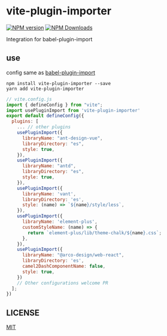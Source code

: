 # vite-plugin-importer

[![NPM version](https://img.shields.io/npm/v/vite-plugin-importer.svg)](https://npmjs.org/package//vite-plugin-importer)
[![NPM Downloads](https://img.shields.io/npm/dm/vite-plugin-importer.svg)](https://npmjs.org/package//vite-plugin-importer)

Integration for babel-plugin-import

## use

config same as [babel-plugin-import](https://github.com/ant-design/babel-plugin-import)

```
npm install vite-plugin-importer --save
yarn add vite-plugin-importer
```

```js
// vite.config.js
import { defineConfig } from "vite";
import usePluginImport from 'vite-plugin-importer'
export default defineConfig({
  plugins: [
    ... // other plugins
    usePluginImport({
      libraryName: "ant-design-vue",
      libraryDirectory: "es",
      style: true,
    }),
    usePluginImport({
      libraryName: "antd",
      libraryDirectory: "es",
      style: true,
    }),
    usePluginImport({
      libraryName: 'vant',
      libraryDirectory: 'es',
      style: (name) => `${name}/style/less`,
    }),
    usePluginImport({
      libraryName: 'element-plus',
      customStyleName: (name) => {
        return `element-plus/lib/theme-chalk/${name}.css`;
      },
    }),
    usePluginImport({
      libraryName: "@arco-design/web-react",
      libraryDirectory: 'es',
      camel2DashComponentName: false,
      style: true,
    })
    // Other configurations welcome PR
  ];
})

```

## LICENSE

[MIT](./LICENSE)

